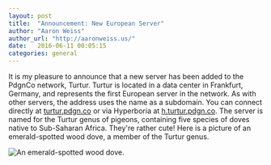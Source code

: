```yaml
---
layout: post
title:  "Announcement: New European Server"
author: "Aaron Weiss"
author_url: "http://aaronweiss.us/"
date:   2016-06-11 00:05:15
categories: general
---
```


It is my pleasure to announce that a new server has been added to the PdgnCo network, Turtur.
Turtur is located in a data center in Frankfurt, Germany, and represents the first European server
in the network. As with other servers, the address uses the name as a subdomain. You can connect
directly at [turtur.pdgn.co](ircs://turtur.pdgn.co:6697) or via Hyperboria at
[h.turtur.pdgn.co](ircs://h.turtur.pdgn.co:6697). The server is named for the Turtur genus of
pigeons, containing five species of doves native to Sub-Saharan Africa. They're rather cute! Here
is a picture of an emerald-spotted wood dove, a member of the Turtur genus.

![An emerald-spotted wood dove.](https://upload.wikimedia.org/wikipedia/commons/5/5b/Turtur_chalcospilos_-Hluhluwe-Umfolozi_Game_Reserve%2C_South_Africa-8.jpg)

